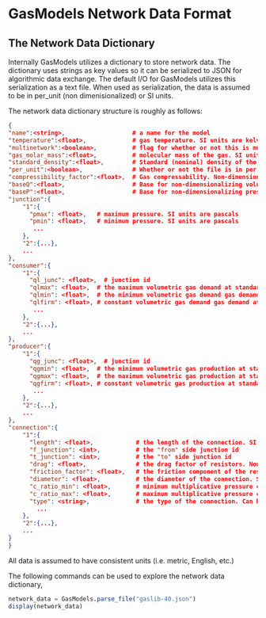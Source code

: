 # GasModels Network Data Format

## The Network Data Dictionary

Internally GasModels utilizes a dictionary to store network data. The dictionary uses strings as key values so it can be serialized to JSON for algorithmic data exchange. The default I/O for GasModels utilizes this serialization as a text file. When used as serialization, the data is assumed to be in per_unit (non dimenisionalized) or SI units.

The network data dictionary structure is roughly as follows:

```json
{
"name":<string>,                   # a name for the model
"temperature":<float>,             # gas temperature. SI units are kelvin
"multinetwork":<boolean>,          # flag for whether or not this is multiple networks
"gas_molar_mass":<float>,          # molecular mass of the gas. SI units are kg/mol
"standard_density":<float>,        # Standard (nominal) density of the gas. SI units are kg/m^3
"per_unit":<boolean>,              # Whether or not the file is in per unit (non dimensional units) or SI units.  Note that the only quantities that are non-dimensionalized are pressure and flux.  
"compressibility_factor":<float>,  # Gas compressability. Non-dimensional.
"baseQ":<float>,                   # Base for non-dimensionalizing volumetric flow at standard density. SI units are m^3/s
"baseP":<float>,                   # Base for non-dimensionalizing pressure. SI units are pascal.
"junction":{
    "1":{
      "pmax": <float>,   # maximum pressure. SI units are pascals
      "pmin": <float>,   # minimum pressure. SI units are pascals
       ...
    },
    "2":{...},
    ...
},
"consumer":{
    "1":{
      "ql_junc": <float>,  # junction id
      "qlmax": <float>,  # the maximum volumetric gas demand at standard density that can be added to qlfirm. SI units are m^3/s.
      "qlmin": <float>,  # the minimum volumetric gas demand gas demand at standard density that can be added to qlfirm. SI units are m^3/s.
      "qlfirm": <float>, # constant volumetric gas demand gas demand at standard density. SI units are m^3/s.
       ...
    },
    "2":{...},
    ...
},
"producer":{
    "1":{
      "qg_junc": <float>,  # junction id
      "qgmin": <float>,  # the minimum volumetric gas production at standard density that can be added to qgfirm. SI units are m^3/s.
      "qgmax": <float>,  # the maximum volumetric gas production at standard density that can be added to qgfirm. SI units are m^3/s.
      "qgfirm": <float>, # constant volumetric gas production at standard density. SI units are m^3/s.
       ...
    },
    "2":{...},
    ...
},
"connection":{
    "1":{
      "length": <float>,            # the length of the connection. SI units are m.
      "f_junction": <int>,          # the "from" side junction id
      "t_junction": <int>,          # the "to" side junction id
      "drag": <float>,              # the drag factor of resistors. Non dimensional.
      "friction_factor": <float>,   # the friction component of the resistance term of the pipe. Non dimensional.
      "diameter": <float>,          # the diameter of the connection. SI units are m.
      "c_ratio_min": <float>,       # minimum multiplicative pressure change (compression or decompressions). Compression only goes from f_junction to t_junction (1 if flow reverses).
      "c_ratio_max": <float>,       # maximum multiplicative pressure change (compression or decompressions). Compression only goes from f_junction to t_junction (1 if flow reverses).      
      "type": <string>,             # the type of the connection. Can be "pipe", "compressor", "short_pipe", "control_valve", "valve"
        ...
    },
    "2":{...},
    ...
}
}
```

All data is assumed to have consistent units (i.e. metric, English, etc.)

The following commands can be used to explore the network data dictionary,

```julia
network_data = GasModels.parse_file("gaslib-40.json")
display(network_data)
```




